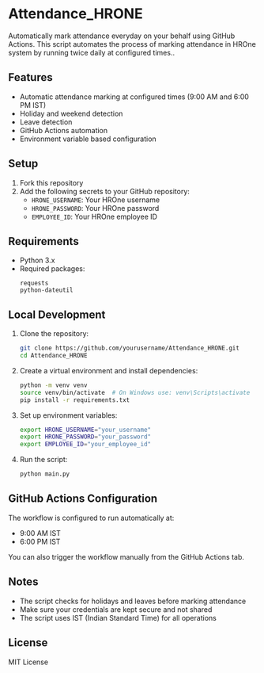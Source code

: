 # Attendance_HRONE

Automatically mark attendance everyday on your behalf using GitHub Actions. This script automates the process of marking attendance in HROne system by running twice daily at configured times..

## Features

- Automatic attendance marking at configured times (9:00 AM and 6:00 PM IST)
- Holiday and weekend detection
- Leave detection
- GitHub Actions automation
- Environment variable based configuration

## Setup

1. Fork this repository
2. Add the following secrets to your GitHub repository:
   - `HRONE_USERNAME`: Your HROne username
   - `HRONE_PASSWORD`: Your HROne password
   - `EMPLOYEE_ID`: Your HROne employee ID

## Requirements

- Python 3.x
- Required packages:
  ```
  requests
  python-dateutil
  ```

## Local Development

1. Clone the repository:
   ```bash
   git clone https://github.com/yourusername/Attendance_HRONE.git
   cd Attendance_HRONE
   ```

2. Create a virtual environment and install dependencies:
   ```bash
   python -m venv venv
   source venv/bin/activate  # On Windows use: venv\Scripts\activate
   pip install -r requirements.txt
   ```

3. Set up environment variables:
   ```bash
   export HRONE_USERNAME="your_username"
   export HRONE_PASSWORD="your_password"
   export EMPLOYEE_ID="your_employee_id"
   ```

4. Run the script:
   ```bash
   python main.py
   ```

## GitHub Actions Configuration

The workflow is configured to run automatically at:
- 9:00 AM IST 
- 6:00 PM IST 

You can also trigger the workflow manually from the GitHub Actions tab.

## Notes

- The script checks for holidays and leaves before marking attendance
- Make sure your credentials are kept secure and not shared
- The script uses IST (Indian Standard Time) for all operations

## License

MIT License
